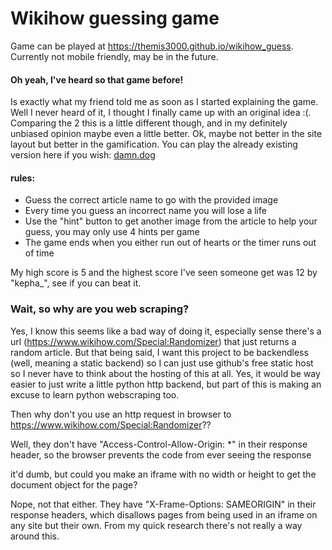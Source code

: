 # Wikihow guessing game
Game can be played at https://themis3000.github.io/wikihow_guess. Currently not mobile friendly, may be in the future.

#### Oh yeah, I've heard so that game before!
Is exactly what my friend told me as soon as I started explaining the game. Well I never heard of it, I thought I finally
came up with an original idea :(. Comparing the 2 this is a little different though, and in my definitely unbiased opinion
maybe even a little better. Ok, maybe not better in the site layout but better in the gamification. You can play the already
existing version here if you wish: [damn.dog](https://damn.dog/)

#### rules:
* Guess the correct article name to go with the provided image
* Every time you guess an incorrect name you will lose a life
* Use the "hint" button to get another image from the article to help your guess, you may only use 4 hints per game
* The game ends when you either run out of hearts or the timer runs out of time

My high score is 5 and the highest score I've seen someone get was 12 by "kepha_", see if you can beat it.

### Wait, so why are you web scraping?
Yes, I know this seems like a bad way of doing it, especially sense there's a url (https://www.wikihow.com/Special:Randomizer)
that just returns a random article. But that being said, I want this project to be backendless (well, meaning a static backend)
so I can just use github's free static host so I never have to think about the hosting of this at all. Yes, it would
be way easier to just write a little python http backend, but part of this is making an excuse to learn python webscraping
too.

Then why don't you use an http request in browser to https://www.wikihow.com/Special:Randomizer??

Well, they don't have "Access-Control-Allow-Origin: *" in their response header, so the browser prevents the
code from ever seeing the response

it'd dumb, but could you make an iframe with no width or height to get the document object for the page?

Nope, not that either. They have "X-Frame-Options: SAMEORIGIN" in their response headers, which disallows pages from
being used in an iframe on any site but their own. From my quick research there's not really a way around this.
